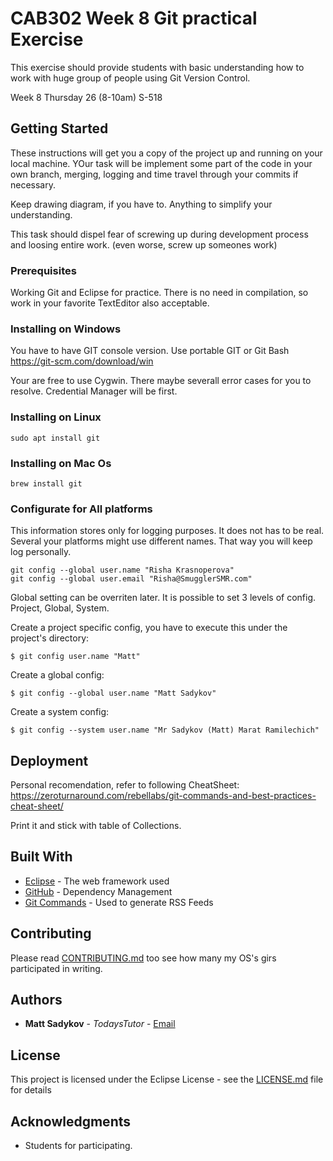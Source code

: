 # CAB302 Week 8 Git practical Exercise

This exercise should provide students with basic understanding how to work with huge group of people using Git Version Control.

Week 8 Thursday 26 (8-10am) S-518

## Getting Started

These instructions will get you a copy of the project up and running on your local machine. YOur task will be implement some part of the code in your own branch, merging, logging and time travel through your commits if necessary.

Keep drawing diagram, if you have to. Anything to simplify your understanding.

This task should dispel fear of screwing up during development process and loosing entire work. (even worse, screw up someones work)

### Prerequisites

Working Git and Eclipse for practice. There is no need in compilation, so work in your favorite TextEditor also acceptable.

### Installing on Windows

You have to have GIT console version. Use portable GIT or Git Bash
    https://git-scm.com/download/win

Your are free to use Cygwin. There maybe severall error cases for you to resolve. Credential Manager will be first.

### Installing on Linux 
```
sudo apt install git
```
### Installing on Mac Os 
```
brew install git
```
### Configurate for All platforms
This information stores only for logging purposes. It does not has to be real. Several your platforms might use different names. That way you will keep log personally. 
```
git config --global user.name "Risha Krasnoperova"
git config --global user.email "Risha@SmugglerSMR.com"
```
Global setting can be overriten later. It is possible to set 3 levels of config. Project, Global, System.

Create a project specific config, you have to execute this under the project's directory:
```
$ git config user.name "Matt" 
```
Create a global config:
```
$ git config --global user.name "Matt Sadykov"
```
Create a system config:
```
$ git config --system user.name "Mr Sadykov (Matt) Marat Ramilechich" 
```

## Deployment

Personal recomendation, refer to following CheatSheet:
https://zeroturnaround.com/rebellabs/git-commands-and-best-practices-cheat-sheet/

Print it and stick with table of Collections.

## Built With

* [Eclipse](http://www.dropwizard.io/1.0.2/docs/) - The web framework used
* [GitHub](https://maven.apache.org/) - Dependency Management
* [Git Commands](https://rometools.github.io/rome/) - Used to generate RSS Feeds

## Contributing

Please read [CONTRIBUTING.md](https://github.com/) too see how many my OS's girs participated in writing.

## Authors

* **Matt Sadykov** - *TodaysTutor* - [Email](m.sadykov@qut.edu.au)

## License

This project is licensed under the Eclipse License - see the [LICENSE.md](LICENSE.md) file for details

## Acknowledgments

* Students for participating.
